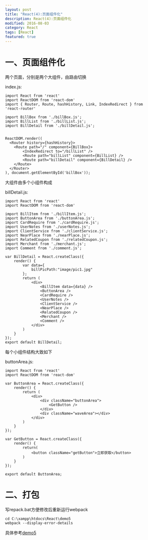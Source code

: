 ```yaml
---
layout: post
title: "React(4):页面组件化"
description: React(4):页面组件化
modified: 2016-08-03
category: React
tags: [React]
featured: true
---
```


# 一、页面组件化

两个页面，分别是两个大组件，由路由切换

index.js:

	import React from 'react'
	import ReactDOM from 'react-dom'
	import { Router, Route, hashHistory, Link, IndexRedirect } from 'react-router'

	import BillBox from './billBox.js';
	import BillList from './billList.js';
	import BillDetail from './billDetail.js';


	ReactDOM.render((
	  <Router history={hashHistory}>
	    <Route path="/" component={BillBox}>
	        <IndexRedirect to="/billList" />
	        <Route path="billList" component={BillList} />
	        <Route path="billDetail" component={BillDetail} />
	    </Route>
	  </Router>
	), document.getElementById('billBox'));

大组件由多个小组件构成

billDetail.js:

	import React from 'react'
	import ReactDOM from 'react-dom'

	import BillItem from './billItem.js';
	import ButtonArea from './buttonArea.js';
	import CardRequire from './cardRequire.js';
	import UserNotes from './userNotes.js';
	import ClientService from './clientService.js';
	import NearPlace from './nearPlace.js';
	import RelatedCoupon from './relatedCoupon.js';
	import Merchant from './merchant.js';
	import Comment from './comment.js';

	var BillDetail = React.createClass({
	    render() {
	        var data={
	            billPicPath:"image/pic1.jpg"
	        };
	        return (
	            <div>
	                <BillItem data={data} />
	                <ButtonArea />
	                <CardRequire />
	                <UserNotes />
	                <ClientService />
	                <NearPlace />
	                <RelatedCoupon />
	                <Merchant />
	                <Comment />
	            </div>
	        )
	    }
	});
	export default BillDetail;

每个小组件结构大致如下

buttonArea.js:

	import React from 'react'
	import ReactDOM from 'react-dom'

	var ButtonArea = React.createClass({
	    render() {
	        return (
	            <div>
	                <div className="buttonArea">
	                    <GetButton />
	                </div>
	                <div className="waveArea"></div>
	            </div>
	        )
	    }
	});

	var GetButton = React.createClass({
	    render() {
	        return(
	            <button className="getButton">立即获取</button>
	        )
	    }
	});

	export default ButtonArea;

# 二、打包

写repack.bat方便修改后重新运行webpack

	cd C:\xampp\htdocs\React\demo5
	webpack --display-error-details

具体参考[demo5](https://github.com/zhhgit/React-demos/tree/master/demo5-static%20list%20and%20detail)
